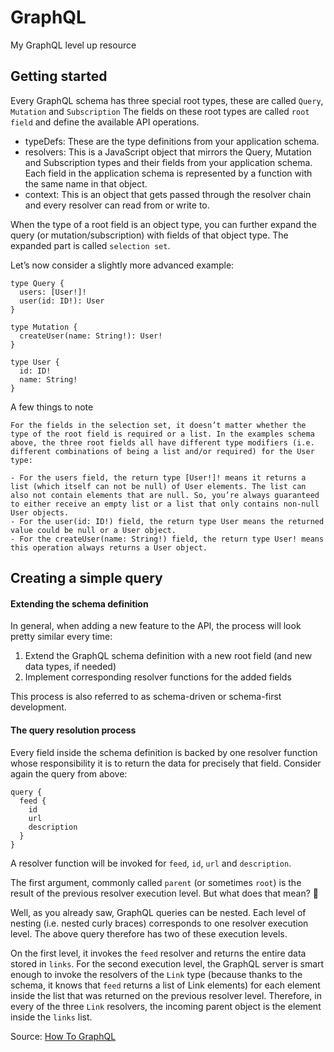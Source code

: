 # GraphQL

My GraphQL level up resource

## Getting started
Every GraphQL schema has three special root types, these are called `Query`, `Mutation` and `Subscription`
The fields on these root types are called `root field` and define the available API operations.

- typeDefs: These are the type definitions from your application schema.
- resolvers: This is a JavaScript object that mirrors the Query, Mutation and Subscription types and their fields from your application schema. Each              field in the application schema is represented by a function with the same name in that object.
- context: This is an object that gets passed through the resolver chain and every resolver can read from or write to.


When the type of a root field is an object type, you can further expand the query (or mutation/subscription) with fields of that object type. The expanded part is called `selection set`.

Let’s now consider a slightly more advanced example:

```
type Query {
  users: [User!]!
  user(id: ID!): User
}

type Mutation {
  createUser(name: String!): User!
}

type User {
  id: ID!
  name: String!
}
```
A few things to note
```
For the fields in the selection set, it doesn’t matter whether the type of the root field is required or a list. In the examples schema above, the three root fields all have different type modifiers (i.e. different combinations of being a list and/or required) for the User type:

- For the users field, the return type [User!]! means it returns a list (which itself can not be null) of User elements. The list can also not contain elements that are null. So, you’re always guaranteed to either receive an empty list or a list that only contains non-null User objects.
- For the user(id: ID!) field, the return type User means the returned value could be null or a User object.
- For the createUser(name: String!) field, the return type User! means this operation always returns a User object.
```

## Creating a simple query
#### Extending the schema definition
In general, when adding a new feature to the API, the process will look pretty similar every time:

1. Extend the GraphQL schema definition with a new root field (and new data types, if needed)
2. Implement corresponding resolver functions for the added fields

This process is also referred to as schema-driven or schema-first development.

#### The query resolution process
Every field inside the schema definition is backed by one resolver function whose responsibility it is to return the data for precisely that field.
Consider again the query from above:
```
query {
  feed {
    id
    url
    description
  }
}
```
A resolver function will be invoked for `feed`, `id`, `url` and `description`.

The first argument, commonly called `parent` (or sometimes `root`) is the result of the previous resolver execution level. But what does that mean? 🤔

Well, as you already saw, GraphQL queries can be nested. Each level of nesting (i.e. nested curly braces) corresponds to one resolver execution level. The above query therefore has two of these execution levels.

On the first level, it invokes the `feed` resolver and returns the entire data stored in `links`. For the second execution level, the GraphQL server is smart enough to invoke the resolvers of the `Link` type (because thanks to the schema, it knows that `feed` returns a list of Link elements) for each element inside the list that was returned on the previous resolver level. Therefore, in every of the three `Link` resolvers, the incoming parent object is the element inside the `links` list.




Source: [How To GraphQL](https://www.howtographql.com/)
